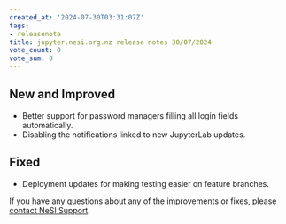 ```yaml
---
created_at: '2024-07-30T03:31:07Z'
tags:
- releasenote
title: jupyter.nesi.org.nz release notes 30/07/2024
vote_count: 0
vote_sum: 0
---
```


## New and Improved

- Better support for password managers filling all login fields automatically.  
- Disabling the notifications linked to new JupyterLab updates.  

## Fixed

- Deployment updates for making testing easier on feature branches.  

If you have any questions about any of the improvements or fixes,
please [contact NeSI Support](mailto:support@nesi.org.nz "mailto:support@nesi.org.nz").

